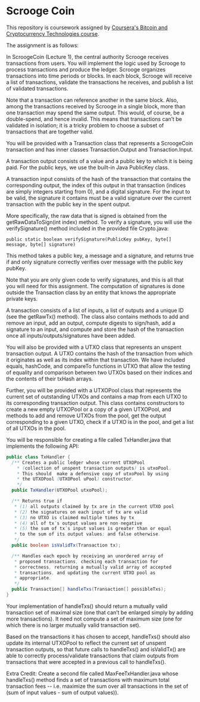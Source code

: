 # Scrooge Coin

This repository is coursework assigned by [Coursera's Bitcoin and Cryptocurrency Technologies course](https://www.coursera.org/learn/cryptocurrency).

The assignment is as follows:

In ScroogeCoin (Lecture 1), the central authority Scrooge receives transactions from users. You will implement the logic used by Scrooge to process transactions and produce the ledger. Scrooge organizes transactions into time periods or blocks. In each block, Scrooge will receive a list of transactions, validate the transactions he receives, and publish a list of validated transactions.

Note that a transaction can reference another in the same block. Also, among the transactions received by Scrooge in a single block, more than one transaction may spend the same output. This would, of course, be a double-spend, and hence invalid. This means that transactions can’t be validated in isolation; it is a tricky problem to choose a subset of transactions that are together valid.

You will be provided with a Transaction class that represents a ScroogeCoin transaction and has inner classes Transaction.Output and Transaction.Input.

A transaction output consists of a value and a public key to which it is being paid. For the public keys, we use the built-in Java PublicKey class.

A transaction input consists of the hash of the transaction that contains the corresponding output, the index of this output in that transaction (indices are simply integers starting from 0), and a digital signature. For the input to be valid, the signature it contains must be a valid signature over the current transaction with the public key in the spent output.

More specifically, the raw data that is signed is obtained from the getRawDataToSign(int index) method. To verify a signature, you will use the verifySignature() method included in the provided file Crypto.java:

`public static boolean verifySignature(PublicKey pubKey, byte[] message, byte[] signature)`

This method takes a public key, a message and a signature, and returns true if and only signature correctly verifies over message with the public key pubKey.

Note that you are only given code to verify signatures, and this is all that you will need for this assignment. The computation of signatures is done outside the Transaction class by an entity that knows the appropriate private keys.

A transaction consists of a list of inputs, a list of outputs and a unique ID (see the getRawTx() method). The class also contains methods to add and remove an input, add an output, compute digests to sign/hash, add a signature to an input, and compute and store the hash of the transaction once all inputs/outputs/signatures have been added.

You will also be provided with a UTXO class that represents an unspent transaction output. A UTXO contains the hash of the transaction from which it originates as well as its index within that transaction. We have included equals, hashCode, and compareTo functions in UTXO that allow the testing of equality and comparison between two UTXOs based on their indices and the contents of their txHash arrays.

Further, you will be provided with a UTXOPool class that represents the current set of outstanding UTXOs and contains a map from each UTXO to its corresponding transaction output. This class contains constructors to create a new empty UTXOPool or a copy of a given UTXOPool, and methods to add and remove UTXOs from the pool, get the output corresponding to a given UTXO, check if a UTXO is in the pool, and get a list of all UTXOs in the pool.

You will be responsible for creating a file called TxHandler.java that implements the following API:

```java
public class TxHandler {
  /** Creates a public ledger whose current UTXOPool
    * (collection of unspent transaction outputs) is utxoPool.
    * This should  make a defensive copy of utxoPool by using
    * the UTXOPool (UTXOPool uPool) constructor.
    */
  public TxHandler(UTXOPool utxoPool);

  /** Returns true if
   * (1) all outputs claimed by tx are in the current UTXO pool
   * (2) the signatures on each input of tx are valid
   * (3) no UTXO is claimed multiple times by tx
   * (4) all of tx’s output values are non-negative
   * (5) the sum of tx’s input values is greater than or equal
   * to the sum of its output values; and false otherwise.
   */
  public boolean isValidTx(Transaction tx);

  /** Handles each epoch by receiving an unordered array of
   * proposed transactions, checking each transaction for
   * correctness, returning a mutually valid array of accepted
   * transactions, and updating the current UTXO pool as
   * appropriate.
   */
  public Transaction[] handleTxs(Transaction[] possibleTxs);
}
```

Your implementation of handleTxs() should return a mutually valid transaction set of maximal size (one that can’t be enlarged simply by adding more transactions). It need not compute a set of maximum size (one for which there is no larger mutually valid transaction set).

Based on the transactions it has chosen to accept, handleTxs() should also update its internal UTXOPool to reflect the current set of unspent transaction outputs, so that future calls to handleTxs() and isValidTx() are able to correctly process/validate transactions that claim outputs from transactions that were accepted in a previous call to handleTxs().

Extra Credit: Create a second file called MaxFeeTxHandler.java whose handleTxs() method finds a set of transactions with maximum total transaction fees -- i.e. maximize the sum over all transactions in the set of (sum of input values - sum of output values)).
